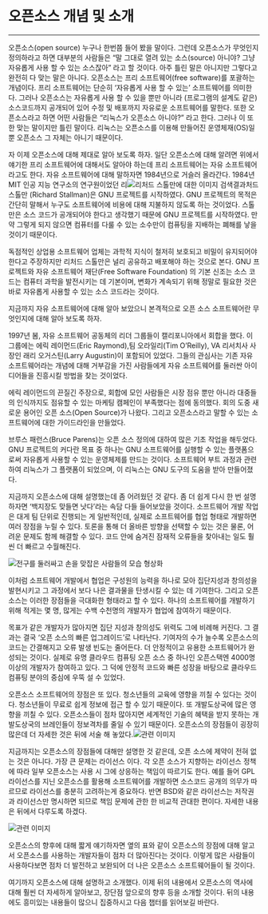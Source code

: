 # **오픈소스 개념 및 소개**

---

오픈소스\(open source\) 누구나 한번쯤 들어 봤을 말이다. 그런데 오픈소스가 무엇인지 정의하라고 하면 대부분의 사람들은 “말 그대로 열려 있는 소스\(source\) 아니야? 그냥 자유롭게 사용 할 수 있는 소스잖아” 라고 할 것이다. 아주 틀린 말은 아니지만 그렇다고 완전히 다 맞는 말은 아니다. 오픈소스는 프리 소프트웨어\(free software\)를 포괄하는 개념이다. 프리 소프트웨어는 단순히 ‘자유롭게 사용 할 수 있는’ 소프트웨어를 의미한다. 그러나 오픈소스는 자유롭게 사용 할 수 있을 뿐만 아니라 \(프로그램의 설계도 같은\) 소스코드까지 공개되어 있어 수정 및 배포까지 자유로운 소프트웨어를 말한다. 또한 오픈소스라고 하면 어떤 사람들은 “리눅스가 오픈소스 아니야?” 라고 한다. 그러나 이 또한 맞는 말이지만 틀린 말이다. 리눅스는 오픈소스를 이용해 만들어진 운영체재\(OS\)일 뿐 오픈소스 그 자체는 아니기 때문이다.

자 이제 오픈소스에 대해 제대로 알아 보도록 하자. 일단 오픈소스에 대해 알려면 위에서 얘기한 프리 소프트웨어에 대해서도 알아야 하는데 프리 소프트웨어는 자유 소프트웨어 라고도 한다. 자유 소프트웨어에 대해 말하자면 1984년으로 거슬러 올라간다. 1984년 MIT 인공 지능 연구소의 연구원이었던 리![](file:///C:/Users/user/AppData/Local/Temp/msohtmlclip1/01/clip_image001.jpg "리처드 스톨만에 대한 이미지 검색결과")처드 스톨만 \(Richard Stallman\)은 GNU 프로젝트를 시작하였다. GNU 프로젝트의 목적은 간단히 말해서 누구도 소프트웨어에 비용에 대해 지불하지 않도록 하는 것이었다. 스톨만은 소스 코드가 공개되어야 한다고 생각했기 때문에 GNU 프로젝트를 시작하였다. 만약 그렇게 되지 않으면 컴퓨터를 다룰 수 있는 소수만이 컴퓨팅을 지배하는 폐해를 낳을 것이기 때문이다.

독점적인 상업용 소프트웨어 업체는 과학적 지식이 철저히 보호되고 비밀이 유지되어야 한다고 주장하지만 리처드 스톨만은 널리 공유하고 배포해야 하는 것으로 본다. GNU 프로젝트와 자유 소프트웨어 재단\(Free Software Foundation\) 의 기본 신조는 소스 코드는 컴퓨터 과학을 발전시키는 데 기본이며, 변화가 계속되기 위해 정말로 필요한 것은 바로 자유롭게 사용할 수 있는 소스 코드라는 것이다.

지금까지 자유 소프트웨어에 대해 알아 보았으니 본격적으로 오픈 소스 소프트웨어란 무엇인지에 대해 알아 보도록 하자.

1997년 봄, 자유 소프트웨어 공동체의 리더 그룹들이 캘리포니아에서 회합을 했다. 이 그룹에는 에릭 레이먼드\(Eric Raymond\),팀 오라일리\(Tim O’Reilly\), VA 리서치사 사장인 래리 오거스틴\(Larry Augustin\)이 포함되어 있었다. 그들의 관심사는 기존 자유 소프트웨어라는 개념에 대해 거부감을 가진 사람들에게 자유 소프트웨어를 둘러싼 아이디어들을 진흥시킬 방법을 찾는 것이었다.

에릭 레이먼드의 끈질긴 주장으로, 회합에 모인 사람들은 시장 점유 뿐만 아니라 대중들의 인식까지도 점유할 수 있는 마케팅 캠페인이 부족했다는 점에 동의했다. 회의 도중 새로운 용어인 오픈 소스\(Open Source\)가 나왔다. 그리고 오픈소스라고 말할 수 있는 소프트웨어에 대한 가이드라인을 만들었다.

브루스 패런스\(Bruce Parens\)는 오픈 소스 정의에 대하여 많은 기초 작업을 해두었다. GNU 프로젝트의 커다란 목표 중 하나는 GNU 소프트웨어를 실행할 수 있는 플랫폼으로써 자유롭게 사용할 수 있는 운영체제를 만드는 것이다. 소프트웨어 부트 과정과 관련하여 리눅스가 그 플랫폼이 되었으며, 이 리눅스는 GNU 도구의 도움을 받아 만들어졌다.

지금까지 오픈소스에 대해 설명했는데 좀 어려웠던 것 같다. 좀 더 쉽게 다시 한 번 설명하자면 ‘백지장도 맞들면 낫다’라는 속담 다들 들어보았을 것이다. 소프트웨어 개발 작업은 대게 팀 단위로 진행되는 게 일반적인데, 실제로 소프트웨어를 협업 형태로 개발하면 여러 장점을 누릴 수 있다. 토론을 통해 더 올바른 방향을 선택할 수 있는 것은 물론, 어려운 문제도 함께 해결할 수 있다. 코드 안에 숨겨진 잠재적 오류들을 찾아내는 일도 훨씬 더 빠르고 수월해진다.

![](file:///C:/Users/user/AppData/Local/Temp/msohtmlclip1/01/clip_image003.jpg "전구를 둘러싸고 손을 맞잡은 사람들의 모습 형상화")



이처럼 소프트웨어 개발에서 협업은 구성원의 능력을 하나로 모아 집단지성과 창의성을 발현시키고 그 과정에서 보다 나은 결과물을 탄생시킬 수 있는 데 기여한다. 그리고 오픈소스는 이러한 장점들을 극대화한 형태라고 할 수 있다. 하나의 소프트웨어를 개발하기 위해 적게는 몇 명, 많게는 수백 수천명의 개발자가 협업에 참여하기 때문이다.



목표가 같은 개발자가 많아지면 집단 지성과 창의성도 위력도 그에 비례해 커진다. 그 결과는 결국 ‘오픈 소스의 빠른 업그레이드’로 나타난다. 기여자의 수가 늘수록 오픈소스의 코드는 간결해지고 오류 발생 빈도는 줄어든다. 더 안정적이고 유용한 소프트웨어가 완성되는 것이다. 실제로 유명 클라우드 컴퓨팅 오픈 소스 중 하나인 오픈스택엔 4000명 이상의 개발자가 참여하고 있다. 그 덕에 안정적 코드와 빠른 성장을 바탕으로 클라우드 컴퓨팅 분야의 중심에 우뚝 설 수 있었다.

오픈소스 소프트웨어의 장점은 또 있다. 청소년들의 교육에 영향을 끼칠 수 있다는 것이다. 청소년들이 무료로 쉽게 정보에 접근 할 수 있기 때문이다. 또 개발도상국에 많은 영향을 끼칠 수 있다. 오픈소스들이 점차 많아지면 세계적인 기술의 혜택을 받지 못하는 개발도상국의 브레인들이 정보격차를 줄일 수 있기 때문이다. 오픈소스의 장점들이 굉장히 많은데 더 자세한 것은 뒤에 서술 해 놓았다.![](file:///C:/Users/user/AppData/Local/Temp/msohtmlclip1/01/clip_image005.jpg "관련 이미지")

지금까지는 오픈소스의 장점들에 대해만 설명한 것 같은데, 오픈 소스에 제약이 전혀 없는 것은 아니다. 가장 큰 문제는 라이선스 이다. 각 오픈 소스가 지향하는 라이선스 정책에 따라 일부 오픈소스는 사용 시 그에 상응하는 책임이 따르기도 한다. 예를 들어 GPL 라이선스를 지닌 오픈소스를 활용해 소프트웨어를 개발하면 소스코드 공개의 의무가 따르므로 라이선스를 충분히 고려하는게 중요하다. 반면 BSD와 같은 라이선스는 저작권과 라이선스만 명시하면 되므로 책임 문제에 관한 한 비교적 관대한 편이다. 자세한 내용은 뒤에서 다루도록 하겠다.

![](file:///C:/Users/user/AppData/Local/Temp/msohtmlclip1/01/clip_image007.jpg "관련 이미지")

오픈소스의 향후에 대해 짧게 얘기하자면 옆의 표와 같이 오픈소스의 장점에 대해 알고서 오픈소스를 사용하는 개발자들이 점차 더 많아진다는 것이다. 이렇게 많은 사람들이 사용하다보면 점차 더 발전하고 보완되어 더 나은 오픈소스 소프트웨어들이 될 것이다.

여기까지 오픈소스에 대해 설명하고 소개했다. 이제 뒤의 내용에서 오픈소스의 역사에 대해 훨씬 더 자세하게 알아보고, 장단점 앞으로의 향후 등을 소개할 것이다. 뒤의 내용에도 흥미있는 내용들이 많으니 집중하시고 다음 챕터를 읽어보길 바란다.

